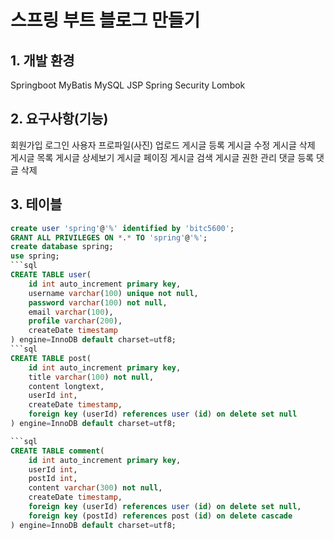 # 스프링 부트 블로그 만들기
## 1. 개발 환경
Springboot
MyBatis
MySQL
JSP
Spring Security
Lombok
## 2. 요구사항(기능)
회원가입
로그인
사용자 프로파일(사진) 업로드
게시글 등록
게시글 수정
게시글 삭제
게시글 목록
게시글 상세보기
게시글 페이징
게시글 검색
게시글 권한 관리
댓글 등록
댓글 삭제
## 3. 테이블
```sql
create user 'spring'@'%' identified by 'bitc5600';
GRANT ALL PRIVILEGES ON *.* TO 'spring'@'%';
create database spring;
use spring;
```sql
CREATE TABLE user(
	id int auto_increment primary key,
    username varchar(100) unique not null,
    password varchar(100) not null,
    email varchar(100),
    profile varchar(200),
    createDate timestamp
) engine=InnoDB default charset=utf8;
```sql
CREATE TABLE post(
	id int auto_increment primary key,
    title varchar(100) not null,
    content longtext,
    userId int,
    createDate timestamp,
    foreign key (userId) references user (id) on delete set null
) engine=InnoDB default charset=utf8;

```sql
CREATE TABLE comment(
	id int auto_increment primary key,
    userId int,
    postId int,
    content varchar(300) not null,
    createDate timestamp,
    foreign key (userId) references user (id) on delete set null,
    foreign key (postId) references post (id) on delete cascade
) engine=InnoDB default charset=utf8;